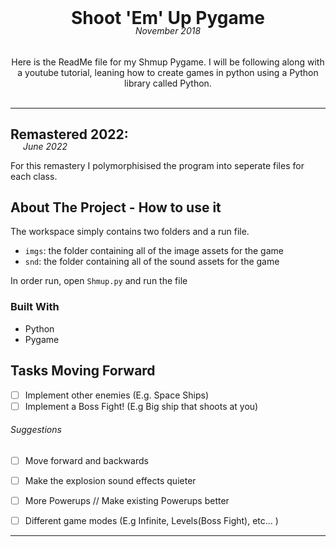 
<!-- PROJECT LOGO -->
<br />
<p align="center">
    <h1 align="center" style="margin-bottom: 0;"> Shoot 'Em' Up Pygame </h1>
    <h6 align="center" style="margin-top: -5px;">November 2018</h6>

  <p align="center">
    Here is the ReadMe file for my Shmup Pygame.  I will be following along with a youtube tutorial, leaning how to create games in python using a Python library called Python.
    <br />
    <br />
  </p>
</p>

___


## Remastered 2022:
<h6 style="margin: -20px 0 auto 20px">June 2022</h6>

For this remastery I polymorphisised the program into seperate files for each class. 


<!-- ABOUT THE PROJECT -->
## About The Project - How to use it

The workspace simply contains two folders and a run file. 

- `imgs`: the folder containing all of the image assets for the game 
- `snd`: the folder containing all of the sound assets for the game

In order run, open `Shmup.py` and run the file


### Built With

* Python 
* Pygame


## Tasks Moving Forward
- [ ] Implement other enemies (E.g. Space Ships)
- [ ] Implement a Boss Fight! (E.g Big ship that shoots at you)

###### Suggestions

- [ ] Move forward and backwards 
- [ ] Make the explosion sound effects quieter
- [ ] More Powerups // Make existing Powerups better


- [ ] Different game modes (E.g Infinite, Levels(Boss Fight), etc... )


___

<!-- MARKDOWN LINKS & IMAGES -->
<!-- https://www.markdownguide.org/basic-syntax/#reference-style-links -->
[contributors-shield]: https://img.shields.io/github/contributors/jamisbuggerlugs/Python_Tutorial_Website.svg?style=flat-square
[contributors-url]: https://github.com/JamisBuggerlugs/Python_Tutorial_Website/graphs/contributors
[forks-shield]: https://img.shields.io/github/forks/JamisBuggerlugs/Python_Tutorial_Website.svg?style=flat-square
[forks-url]: https://github.com/JamisBuggerlugs/Python_Tutorial_Website/network/members
[stars-shield]: https://img.shields.io/github/stars/JamisBuggerlugs/Python_Tutorial_Website.svg?style=flat-square
[stars-url]: https://github.com/JamisBuggerlugs/Python_Tutorial_Website/stargazers
[issues-shield]: https://img.shields.io/github/issues/JamisBuggerlugs/Python_Tutorial_Website.svg?style=flat-square
[issues-url]: https://github.com/JamisBuggerlugs/Python_Tutorial_Website/issues
[license-shield]: https://img.shields.io/github/license/JamisBuggerlugs/Python_Tutorial_Website.svg?style=flat-square
[license-url]: https://github.com/JamisBuggerlugs/Python_Tutorial_Website/blob/master/LICENSE.txt
[linkedin-shield]: https://img.shields.io/badge/-LinkedIn-black.svg?style=flat-square&logo=linkedin&colorB=555
[linkedin-url]: https://linkedin.com/in/JamisBuggerlugs
[product-screenshot]: imgs/readme-assets/desktop-home-light.png
